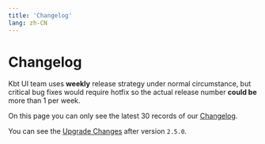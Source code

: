 ```yaml
---
title: 'Changelog'
lang: zh-CN
---
```


<style scoped lang="scss">
@at-root .hero-content {
  padding: 32px;
}
</style>

# Changelog

Kbt UI team uses **weekly** release strategy under normal circumstance, but critical bug fixes would require hotfix so the actual release number **could be** more than 1 per week.

On this page you can only see the latest 30 records of our [Changelog](https://github.com/kbt-ui/kbt-ui/blob/dev/CHANGELOG.zh-CN.md).

You can see the [Upgrade Changes](https://github.com/kbt-ui/kbt-ui/issues/15834) after version `2.5.0`.

<VpChangelog />
